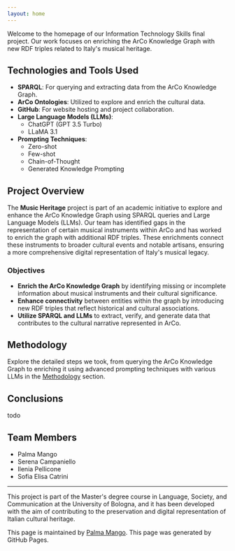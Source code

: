 ```yaml
---
layout: home
---
```


Welcome to the homepage of our Information Technology Skills final project. Our work focuses on enriching the ArCo Knowledge Graph with new RDF triples related to Italy's musical heritage.

## Technologies and Tools Used

- **SPARQL**: For querying and extracting data from the ArCo Knowledge Graph.
- **ArCo Ontologies**: Utilized to explore and enrich the cultural data.
- **GitHub**: For website hosting and project collaboration.
- **Large Language Models (LLMs)**: 
  - ChatGPT (GPT 3.5 Turbo)
  - LLaMA 3.1
- **Prompting Techniques**:
  - Zero-shot
  - Few-shot
  - Chain-of-Thought
  - Generated Knowledge Prompting

## Project Overview

The **Music Heritage** project is part of an academic initiative to explore and enhance the ArCo Knowledge Graph using SPARQL queries and Large Language Models (LLMs). Our team has identified gaps in the representation of certain musical instruments within ArCo and has worked to enrich the graph with additional RDF triples. These enrichments connect these instruments to broader cultural events and notable artisans, ensuring a more comprehensive digital representation of Italy's musical legacy.

### Objectives

- **Enrich the ArCo Knowledge Graph** by identifying missing or incomplete information about musical instruments and their cultural significance.
- **Enhance connectivity** between entities within the graph by introducing new RDF triples that reflect historical and cultural associations.
- **Utilize SPARQL and LLMs** to extract, verify, and generate data that contributes to the cultural narrative represented in ArCo.

## Methodology

Explore the detailed steps we took, from querying the ArCo Knowledge Graph to enriching it using advanced prompting techniques with various LLMs in the [Methodology](./methodology.md) section.

## Conclusions

todo

## Team Members

- Palma Mango
- Serena Campaniello
- Ilenia Pellicone
- Sofia Elisa Catrini

---

This project is part of the Master's degree course in Language, Society, and Communication at the University of Bologna, and it has been developed with the aim of contributing to the preservation and digital representation of Italian cultural heritage.

This page is maintained by [Palma Mango](https://github.com/palmamango). This page was generated by GitHub Pages.


